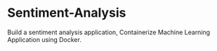 # Sentiment-Analysis
Build a sentiment analysis application, Containerize Machine Learning Application using Docker.
